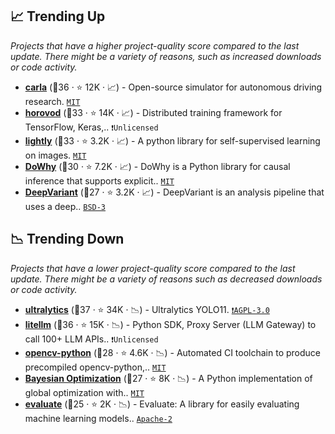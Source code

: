 ## 📈 Trending Up

_Projects that have a higher project-quality score compared to the last update. There might be a variety of reasons, such as increased downloads or code activity._

- <b><a href="https://github.com/carla-simulator/carla">carla</a></b> (🥇36 ·  ⭐ 12K · 📈) - Open-source simulator for autonomous driving research. <code><a href="http://bit.ly/34MBwT8">MIT</a></code>
- <b><a href="https://github.com/horovod/horovod">horovod</a></b> (🥈33 ·  ⭐ 14K · 📈) - Distributed training framework for TensorFlow, Keras,.. <code>❗Unlicensed</code>
- <b><a href="https://github.com/lightly-ai/lightly">lightly</a></b> (🥈33 ·  ⭐ 3.2K · 📈) - A python library for self-supervised learning on images. <code><a href="http://bit.ly/34MBwT8">MIT</a></code> <code><img src="https://git.io/JLy1Q" style="display:inline;" width="13" height="13"></code>
- <b><a href="https://github.com/py-why/dowhy">DoWhy</a></b> (🥈30 ·  ⭐ 7.2K · 📈) - DoWhy is a Python library for causal inference that supports explicit.. <code><a href="http://bit.ly/34MBwT8">MIT</a></code>
- <b><a href="https://github.com/google/deepvariant">DeepVariant</a></b> (🥉27 ·  ⭐ 3.2K · 📈) - DeepVariant is an analysis pipeline that uses a deep.. <code><a href="http://bit.ly/3aKzpTv">BSD-3</a></code> <code><img src="https://git.io/JLy1A" style="display:inline;" width="13" height="13"></code>

## 📉 Trending Down

_Projects that have a lower project-quality score compared to the last update. There might be a variety of reasons such as decreased downloads or code activity._

- <b><a href="https://github.com/ultralytics/ultralytics">ultralytics</a></b> (🥇37 ·  ⭐ 34K · 📉) - Ultralytics YOLO11. <code><a href="http://bit.ly/3pwmjO5">❗️AGPL-3.0</a></code>
- <b><a href="https://github.com/BerriAI/litellm">litellm</a></b> (🥈36 ·  ⭐ 15K · 📉) - Python SDK, Proxy Server (LLM Gateway) to call 100+ LLM APIs.. <code>❗Unlicensed</code>
- <b><a href="https://github.com/opencv/opencv-python">opencv-python</a></b> (🥉28 ·  ⭐ 4.6K · 📉) - Automated CI toolchain to produce precompiled opencv-python,.. <code><a href="http://bit.ly/34MBwT8">MIT</a></code>
- <b><a href="https://github.com/bayesian-optimization/BayesianOptimization">Bayesian Optimization</a></b> (🥉27 ·  ⭐ 8K · 📉) - A Python implementation of global optimization with.. <code><a href="http://bit.ly/34MBwT8">MIT</a></code>
- <b><a href="https://github.com/huggingface/evaluate">evaluate</a></b> (🥈25 ·  ⭐ 2K · 📉) - Evaluate: A library for easily evaluating machine learning models.. <code><a href="http://bit.ly/3nYMfla">Apache-2</a></code>

